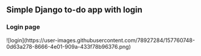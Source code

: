 <h2>Simple Django to-do app with login</h2>

<h3>Login page</h3>
![login](https://user-images.githubusercontent.com/78927284/157760748-0d63a278-8666-4e01-909a-433f78b96376.png)


